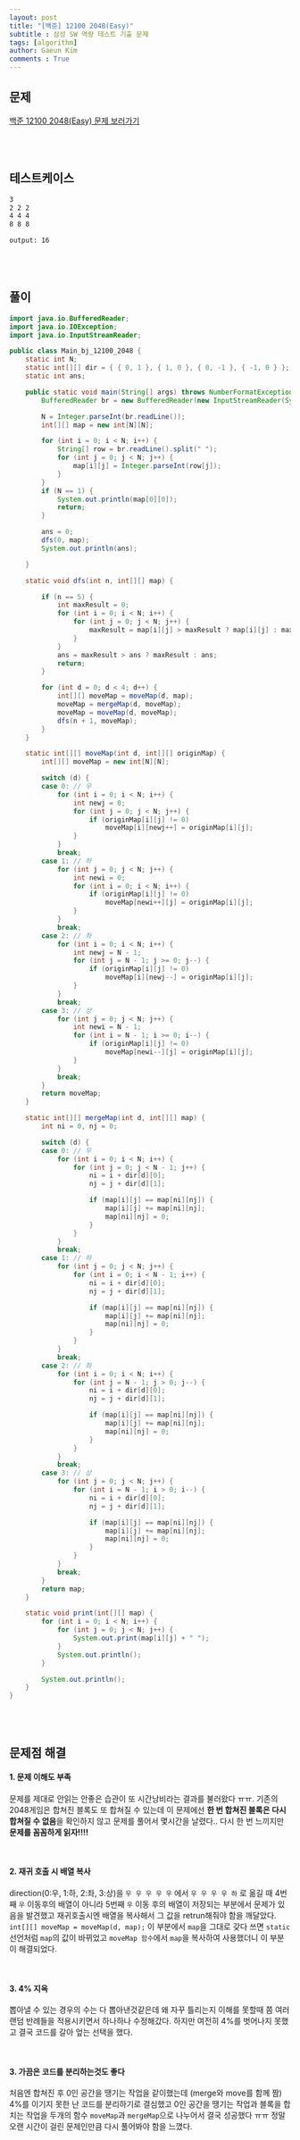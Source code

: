 ```yaml
---
layout: post
title: "[백준] 12100 2048(Easy)"
subtitle : 삼성 SW 역량 테스트 기출 문제
tags: [algorithm]
author: Gaeun Kim
comments : True
---
```


<h2>문제</h2>

[백준 12100 2048(Easy) 문제 보러가기](https://www.acmicpc.net/problem/12100)

<br><br>

<h2>테스트케이스</h2>

```html
3
2 2 2
4 4 4
8 8 8
```

```html
output: 16
```

<br><br>

<h2>풀이</h2>

```java
import java.io.BufferedReader;
import java.io.IOException;
import java.io.InputStreamReader;

public class Main_bj_12100_2048 {
	static int N;
	static int[][] dir = { { 0, 1 }, { 1, 0 }, { 0, -1 }, { -1, 0 } };
	static int ans;

	public static void main(String[] args) throws NumberFormatException, IOException {
		BufferedReader br = new BufferedReader(new InputStreamReader(System.in));

		N = Integer.parseInt(br.readLine());
		int[][] map = new int[N][N];

		for (int i = 0; i < N; i++) {
			String[] row = br.readLine().split(" ");
			for (int j = 0; j < N; j++) {
				map[i][j] = Integer.parseInt(row[j]);
			}
		}
		if (N == 1) {
			System.out.println(map[0][0]);
			return;
		}

		ans = 0;
		dfs(0, map);
		System.out.println(ans);

	}

	static void dfs(int n, int[][] map) {

		if (n == 5) {
			int maxResult = 0;
			for (int i = 0; i < N; i++) {
				for (int j = 0; j < N; j++) {
					maxResult = map[i][j] > maxResult ? map[i][j] : maxResult;
				}
			}
			ans = maxResult > ans ? maxResult : ans;
			return;
		}

		for (int d = 0; d < 4; d++) {
			int[][] moveMap = moveMap(d, map);
			moveMap = mergeMap(d, moveMap);
			moveMap = moveMap(d, moveMap);
			dfs(n + 1, moveMap);
		}
	}

	static int[][] moveMap(int d, int[][] originMap) {
		int[][] moveMap = new int[N][N];

		switch (d) {
		case 0: // 우
			for (int i = 0; i < N; i++) {
				int newj = 0;
				for (int j = 0; j < N; j++) {
					if (originMap[i][j] != 0)
						moveMap[i][newj++] = originMap[i][j];
				}
			}
			break;
		case 1: // 하
			for (int j = 0; j < N; j++) {
				int newi = 0;
				for (int i = 0; i < N; i++) {
					if (originMap[i][j] != 0)
						moveMap[newi++][j] = originMap[i][j];
				}
			}
			break;
		case 2: // 좌
			for (int i = 0; i < N; i++) {
				int newj = N - 1;
				for (int j = N - 1; j >= 0; j--) {
					if (originMap[i][j] != 0)
						moveMap[i][newj--] = originMap[i][j];
				}
			}
			break;
		case 3: // 상
			for (int j = 0; j < N; j++) {
				int newi = N - 1;
				for (int i = N - 1; i >= 0; i--) {
					if (originMap[i][j] != 0)
						moveMap[newi--][j] = originMap[i][j];
				}
			}
			break;
		}
		return moveMap;
	}

	static int[][] mergeMap(int d, int[][] map) {
		int ni = 0, nj = 0;

		switch (d) {
		case 0: // 우
			for (int i = 0; i < N; i++) {
				for (int j = 0; j < N - 1; j++) {
					ni = i + dir[d][0];
					nj = j + dir[d][1];

					if (map[i][j] == map[ni][nj]) {
						map[i][j] += map[ni][nj];
						map[ni][nj] = 0;
					}
				}
			}
			break;
		case 1: // 하
			for (int j = 0; j < N; j++) {
				for (int i = 0; i < N - 1; i++) {
					ni = i + dir[d][0];
					nj = j + dir[d][1];

					if (map[i][j] == map[ni][nj]) {
						map[i][j] += map[ni][nj];
						map[ni][nj] = 0;
					}
				}
			}
			break;
		case 2: // 좌
			for (int i = 0; i < N; i++) {
				for (int j = N - 1; j > 0; j--) {
					ni = i + dir[d][0];
					nj = j + dir[d][1];

					if (map[i][j] == map[ni][nj]) {
						map[i][j] += map[ni][nj];
						map[ni][nj] = 0;
					}
				}
			}
			break;
		case 3: // 상
			for (int j = 0; j < N; j++) {
				for (int i = N - 1; i > 0; i--) {
					ni = i + dir[d][0];
					nj = j + dir[d][1];

					if (map[i][j] == map[ni][nj]) {
						map[i][j] += map[ni][nj];
						map[ni][nj] = 0;
					}
				}
			}
			break;
		}
		return map;
	}

	static void print(int[][] map) {
		for (int i = 0; i < N; i++) {
			for (int j = 0; j < N; j++) {
				System.out.print(map[i][j] + " ");
			}
			System.out.println();
		}

		System.out.println();
	}
}
```

<br><br>

<h2>문제점 해결</h2>

<h4>1. 문제 이해도 부족</h4>

문제를 제대로 안읽는 안좋은 습관이 또 시간낭비라는 결과를 불러왔다 ㅠㅠ. 기존의 2048게임은 합쳐진 블록도 또 합쳐질 수 있는데 이 문제에선 **한 번 합쳐진 블록은 다시 합쳐질 수 없음**을 확인하지 않고 문제를 풀어서 몇시간을 날렸다.. 다시 한 번 느끼지만 **문제를 꼼꼼하게 읽자!!!!**

<br>

#### 2. 재귀 호출 시 배열 복사

direction(0:우, 1:하, 2:좌, 3:상)을 `우 우 우 우 우` 에서 `우 우 우 우 하` 로 옮길 때 4번째 `우` 이동후의 배열이 아니라 5번째 `우` 이동 후의 배열이 저장되는 부분에서 문제가 있음을 발견했고 재귀호출시엔 배열을 복사해서 그 값을 retrun해줘야 함을 깨달았다. `int[][] moveMap = moveMap(d, map);` 이 부분에서 `map`을 그대로 갖다 쓰면 `static`선언처럼 `map`의 값이 바뀌었고 `moveMap 함수`에서 `map`을 복사하여 사용했더니 이 부분이 해결되었다.

<br>

#### 3. 4% 지옥

뽑아낼 수 있는 경우의 수는 다 뽑아낸것같은데 왜 자꾸 틀리는지 이해를 못할때 쯤 여러 랜덤 반례들을 적용시키면서 하나하나 수정해갔다. 하지만 여전히 4%를 벗어나지 못했고 결국 코드를 갈아 엎는 선택을 했다.

<br>

#### 3. 가끔은 코드를 분리하는것도 좋다

처음엔 합쳐진 후 0인 공간을 땡기는 작업을 같이했는데 (merge와 move를 함께 짬) 4%를 이기지 못한 난 코드를 분리하기로 결심했고 0인 공간을 땡기는 작업과 블록을 합치는 작업을 두개의 함수 `moveMap`과 `mergeMap`으로 나누어서 결국 성공했다 ㅠㅠ 정말 오랜 시간이 걸린 문제인만큼 다시 풀어봐야 함을 느꼈다.

